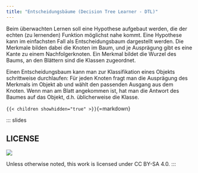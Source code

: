 ```yaml
---
title: "Entscheidungsbäume (Decision Tree Learner - DTL)"
---
```



Beim überwachten Lernen soll eine Hypothese aufgebaut werden, die der echten (zu lernenden)
Funktion möglichst nahe kommt. Eine Hypothese kann im einfachsten Fall als Entscheidungsbaum
dargestellt werden. Die Merkmale bilden dabei die Knoten im Baum, und je Ausprägung gibt es
eine Kante zu einem Nachfolgerknoten. Ein Merkmal bildet die Wurzel des Baums, an den Blättern
sind die Klassen zugeordnet.

Einen Entscheidungsbaum kann man zur Klassifikation eines Objekts schrittweise durchlaufen: Für
jeden Knoten fragt man die Ausprägung des Merkmals im Objekt ab und wählt den passenden Ausgang
aus dem Knoten. Wenn man am Blatt angekommen ist, hat man die Antwort des Baumes auf das Objekt,
d.h. üblicherweise die Klasse.


`{{< children showhidden="true" >}}`{=markdown}







<!-- DO NOT REMOVE - THIS IS A LAST SLIDE TO INDICATE THE LICENSE AND POSSIBLE EXCEPTIONS (IMAGES, ...). -->
::: slides
## LICENSE
![](https://licensebuttons.net/l/by-sa/4.0/88x31.png)

Unless otherwise noted, this work is licensed under CC BY-SA 4.0.
:::
